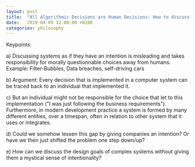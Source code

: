 ```yaml
---
layout: post
title:  "All Algorithmic Decisions are Human Decisions: How to discuss the intentionality of technology."
date:   2019-04-09 12:00:00 +0200
categories: philosophy
---
```



Keypoints:

a) Discussing systems as if they have an intention is misleading and takes responsibility for morally questionnable choices away from humans. Example: Filter-Bubbles, Data breaches, self-driving cars

b) Argument: Every decision that is implemented in a computer system can be traced back to an individual that implemented it.

c) But an individual might not be responsible for the choice that let to this implementation ("I was just following the business requirements"). Furthermore, in modern development practice a system is formed by many different entities, over a timespan, often in relation to other system that it uses or integrates.

d) Could we somehow lessen this gap by giving companies an intention? Or have we then just shifted the problem one step down/up?

e) How can we discuss the design goals of complex systems without giving them a mystical sense of intentionality?

